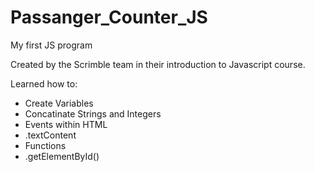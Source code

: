 # Passanger_Counter_JS
My first JS program

Created by the Scrimble team in their introduction to Javascript course.

Learned how to:
- Create Variables
- Concatinate Strings and Integers
- Events within HTML
- .textContent
- Functions
- .getElementById()
